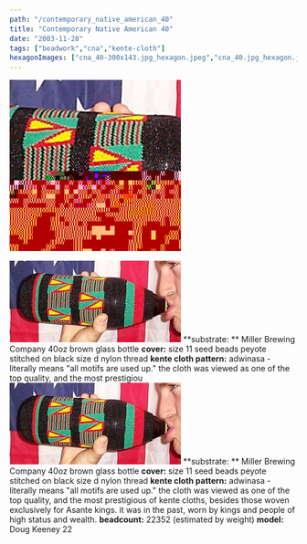 ```yaml
---
path: "/contemporary_native_american_40"
title: "Contemporary Native American 40"
date: "2003-11-28"
tags: ["beadwork","cna","kente-cloth"]
hexagonImages: ["cna_40-300x143.jpg_hexagon.jpeg","cna_40.jpg_hexagon.jpeg"]
---
```


 [![](cna_40.jpeg)](cna_40.jpeg)

[![](cna_40-300x143.jpg "cna_40")](cna_40.jpg) **substrate: ** Miller Brewing Company 40oz brown glass bottle **cover:** size 11 seed beads peyote stitched on black size d nylon thread **kente cloth pattern:** adwinasa - literally means "all motifs are used up." the cloth was viewed as one of the top quality, and the most prestigiou [![](cna_40-300x143.jpg "cna_40")](cna_40.jpg) **substrate: ** Miller Brewing Company 40oz brown glass bottle **cover:** size 11 seed beads peyote stitched on black size d nylon thread **kente cloth pattern:** adwinasa - literally means "all motifs are used up." the cloth was viewed as one of the top quality, and the most prestigious of kente cloths, besides those woven exclusively for Asante kings. it was in the past, worn by kings and people of high status and wealth. **beadcount:** 22352 (estimated by weight) **model:** Doug Keeney 22 
  <!---
  <div class="field field-type-filefield field-field-images" xmlns="http://www.w3.org/1999/xhtml">
      
    <div class="field-items">
            <div class="field-item odd">
                    <a href="http://www.beigerecords.com/joe-old/sites/default/files/cna_40.jpeg" class="imagecache imagecache-square_thumbnail imagecache-imagelink imagecache-square_thumbnail_imagelink"><img src="http://www.beigerecords.com/joe-old/sites/default/files/imagecache/square_thumbnail/cna_40.jpeg" alt="" title="" width="300" height="300" class="imagecache imagecache-square_thumbnail"/></a>        </div>
        </div>
</div> 
 <a href="http://www.beigerecords.com/joe/wp-content/uploads/2008/11/cna_40.jpg" xmlns="http://www.w3.org/1999/xhtml"><img src="http://www.beigerecords.com/joe/wp-content/uploads/2008/11/cna_40-300x143.jpg" alt="" title="cna_40" width="300" height="143" class="alignnone size-medium wp-image-28"/></a> 

 <strong xmlns="http://www.w3.org/1999/xhtml">substrate: </strong> Miller Brewing Company 40oz brown glass bottle

 <strong xmlns="http://www.w3.org/1999/xhtml">cover:</strong>  size 11 seed beads peyote stitched on black size d nylon thread

 <strong xmlns="http://www.w3.org/1999/xhtml">kente cloth pattern:</strong>  adwinasa - literally means "all motifs are used up."  the cloth was viewed as one of the top quality, and the most prestigiou <a href="http://www.beigerecords.com/joe/wp-content/uploads/2008/11/cna_40.jpg" xmlns="http://www.w3.org/1999/xhtml"><img src="/joe/newdrupal/sites/default/files/images/cna_40-300x143.jpg" alt="" title="cna_40" width="300" height="143" class="alignnone size-medium wp-image-28"/></a> 

 <strong xmlns="http://www.w3.org/1999/xhtml">substrate: </strong> Miller Brewing Company 40oz brown glass bottle

 <strong xmlns="http://www.w3.org/1999/xhtml">cover:</strong>  size 11 seed beads peyote stitched on black size d nylon thread

 <strong xmlns="http://www.w3.org/1999/xhtml">kente cloth pattern:</strong>  adwinasa - literally means "all motifs are used up."  the cloth was viewed as one of the top quality, and the most prestigious of kente cloths, besides those woven exclusively for Asante kings. it was in the past, worn by kings and people of high status and wealth.

 <strong xmlns="http://www.w3.org/1999/xhtml">beadcount:</strong>  22352 (estimated by weight)

 <strong xmlns="http://www.w3.org/1999/xhtml">model:</strong>  Doug Keeney

 22
  --->